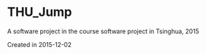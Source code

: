 # THU_Jump

A software project in the course software project in Tsinghua, 2015

Created in 2015-12-02
